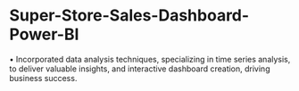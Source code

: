 # Super-Store-Sales-Dashboard-Power-BI

•	Incorporated data analysis techniques, specializing in time series analysis, to deliver valuable insights, and interactive dashboard creation, driving business success.
